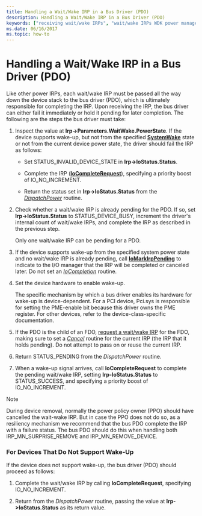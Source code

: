 ```yaml
---
title: Handling a Wait/Wake IRP in a Bus Driver (PDO)
description: Handling a Wait/Wake IRP in a Bus Driver (PDO)
keywords: ["receiving wait/wake IRPs", "wait/wake IRPs WDK power management , receiving", "bus drivers WDK power management"]
ms.date: 06/16/2017
ms.topic: how-to
---
```


# Handling a Wait/Wake IRP in a Bus Driver (PDO)





Like other power IRPs, each wait/wake IRP must be passed all the way down the device stack to the bus driver (PDO), which is ultimately responsible for completing the IRP. Upon receiving the IRP, the bus driver can either fail it immediately or hold it pending for later completion. The following are the steps the bus driver must take:

1.  Inspect the value at **Irp-&gt;Parameters.WaitWake.PowerState**. If the device supports wake-up, but not from the specified [**SystemWake**](systemwake.md) state or not from the current device power state, the driver should fail the IRP as follows:

    -   Set STATUS\_INVALID\_DEVICE\_STATE in **Irp-&gt;IoStatus.Status**.

    -   Complete the IRP ([**IoCompleteRequest**](/windows-hardware/drivers/ddi/wdm/nf-wdm-iocompleterequest)), specifying a priority boost of IO\_NO\_INCREMENT.

    -   Return the status set in **Irp-&gt;IoStatus.Status** from the [*DispatchPower*](/windows-hardware/drivers/ddi/wdm/nc-wdm-driver_dispatch) routine.

2.  Check whether a wait/wake IRP is already pending for the PDO. If so, set **Irp-&gt;IoStatus.Status** to STATUS\_DEVICE\_BUSY, increment the driver's internal count of wait/wake IRPs, and complete the IRP as described in the previous step.

    Only one wait/wake IRP can be pending for a PDO.

3.  If the device supports wake-up from the specified system power state and no wait/wake IRP is already pending, call [**IoMarkIrpPending**](/windows-hardware/drivers/ddi/wdm/nf-wdm-iomarkirppending) to indicate to the I/O manager that the IRP will be completed or canceled later. Do not set an [*IoCompletion*](/windows-hardware/drivers/ddi/wdm/nc-wdm-io_completion_routine) routine.

4.  Set the device hardware to enable wake-up.

    The specific mechanism by which a bus driver enables its hardware for wake-up is device-dependent. For a PCI device, Pci.sys is responsible for setting the PME-enable bit because this driver owns the PME register. For other devices, refer to the device-class-specific documentation.

5.  If the PDO is the child of an FDO, [request a wait/wake IRP](sending-a-wait-wake-irp.md) for the FDO, making sure to set a [*Cancel*](/windows-hardware/drivers/ddi/wdm/nc-wdm-driver_cancel) routine for the current IRP (the IRP that it holds pending). Do not attempt to pass on or reuse the current IRP.

6.  Return STATUS\_PENDING from the *DispatchPower* routine.

7.  When a wake-up signal arrives, call **IoCompleteRequest** to complete the pending wait/wake IRP, setting **Irp-IoStatus.Status** to STATUS\_SUCCESS, and specifying a priority boost of IO\_NO\_INCREMENT.

> [!NOTE]
> During device removal, normally the power policy owner (PPO) should have cancelled the wait-wake IRP. But in case the PPO does not do so, as a resiliency mechanism we recommend that the bus PDO complete the IRP with a failure status. The bus PDO should do this when handling both IRP_MN_SURPRISE_REMOVE and IRP_MN_REMOVE_DEVICE.


### For Devices That Do Not Support Wake-Up

If the device does not support wake-up, the bus driver (PDO) should proceed as follows:

1.  Complete the wait/wake IRP by calling **IoCompleteRequest**, specifying IO\_NO\_INCREMENT.

2.  Return from the *DispatchPower* routine, passing the value at **Irp-&gt;IoStatus.Status** as its return value.

 

